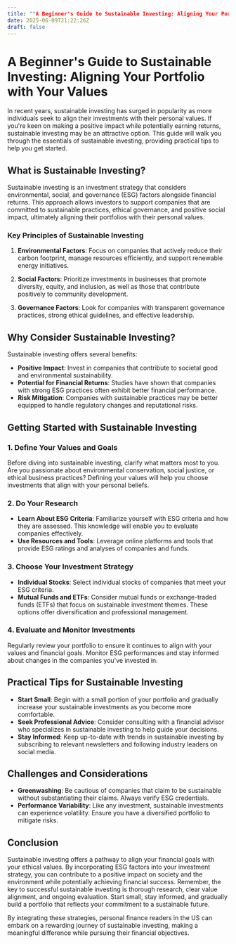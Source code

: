 ```yaml
---
title: ""A Beginner's Guide to Sustainable Investing: Aligning Your Portfolio with Your Values""
date: 2025-06-09T21:22:26Z
draft: false
---
```


# A Beginner's Guide to Sustainable Investing: Aligning Your Portfolio with Your Values

In recent years, sustainable investing has surged in popularity as more individuals seek to align their investments with their personal values. If you're keen on making a positive impact while potentially earning returns, sustainable investing may be an attractive option. This guide will walk you through the essentials of sustainable investing, providing practical tips to help you get started.

## What is Sustainable Investing?

Sustainable investing is an investment strategy that considers environmental, social, and governance (ESG) factors alongside financial returns. This approach allows investors to support companies that are committed to sustainable practices, ethical governance, and positive social impact, ultimately aligning their portfolios with their personal values.

### Key Principles of Sustainable Investing

1. **Environmental Factors**: Focus on companies that actively reduce their carbon footprint, manage resources efficiently, and support renewable energy initiatives.
   
2. **Social Factors**: Prioritize investments in businesses that promote diversity, equity, and inclusion, as well as those that contribute positively to community development.

3. **Governance Factors**: Look for companies with transparent governance practices, strong ethical guidelines, and effective leadership.

## Why Consider Sustainable Investing?

Sustainable investing offers several benefits:

- **Positive Impact**: Invest in companies that contribute to societal good and environmental sustainability.
- **Potential for Financial Returns**: Studies have shown that companies with strong ESG practices often exhibit better financial performance.
- **Risk Mitigation**: Companies with sustainable practices may be better equipped to handle regulatory changes and reputational risks.

## Getting Started with Sustainable Investing

### 1. Define Your Values and Goals

Before diving into sustainable investing, clarify what matters most to you. Are you passionate about environmental conservation, social justice, or ethical business practices? Defining your values will help you choose investments that align with your personal beliefs.

### 2. Do Your Research

- **Learn About ESG Criteria**: Familiarize yourself with ESG criteria and how they are assessed. This knowledge will enable you to evaluate companies effectively.
- **Use Resources and Tools**: Leverage online platforms and tools that provide ESG ratings and analyses of companies and funds.

### 3. Choose Your Investment Strategy

- **Individual Stocks**: Select individual stocks of companies that meet your ESG criteria.
- **Mutual Funds and ETFs**: Consider mutual funds or exchange-traded funds (ETFs) that focus on sustainable investment themes. These options offer diversification and professional management.

### 4. Evaluate and Monitor Investments

Regularly review your portfolio to ensure it continues to align with your values and financial goals. Monitor ESG performances and stay informed about changes in the companies you've invested in.

## Practical Tips for Sustainable Investing

- **Start Small**: Begin with a small portion of your portfolio and gradually increase your sustainable investments as you become more comfortable.
- **Seek Professional Advice**: Consider consulting with a financial advisor who specializes in sustainable investing to help guide your decisions.
- **Stay Informed**: Keep up-to-date with trends in sustainable investing by subscribing to relevant newsletters and following industry leaders on social media.

## Challenges and Considerations

- **Greenwashing**: Be cautious of companies that claim to be sustainable without substantiating their claims. Always verify ESG credentials.
- **Performance Variability**: Like any investment, sustainable investments can experience volatility. Ensure you have a diversified portfolio to mitigate risks.

## Conclusion

Sustainable investing offers a pathway to align your financial goals with your ethical values. By incorporating ESG factors into your investment strategy, you can contribute to a positive impact on society and the environment while potentially achieving financial success. Remember, the key to successful sustainable investing is thorough research, clear value alignment, and ongoing evaluation. Start small, stay informed, and gradually build a portfolio that reflects your commitment to a sustainable future.

By integrating these strategies, personal finance readers in the US can embark on a rewarding journey of sustainable investing, making a meaningful difference while pursuing their financial objectives.
